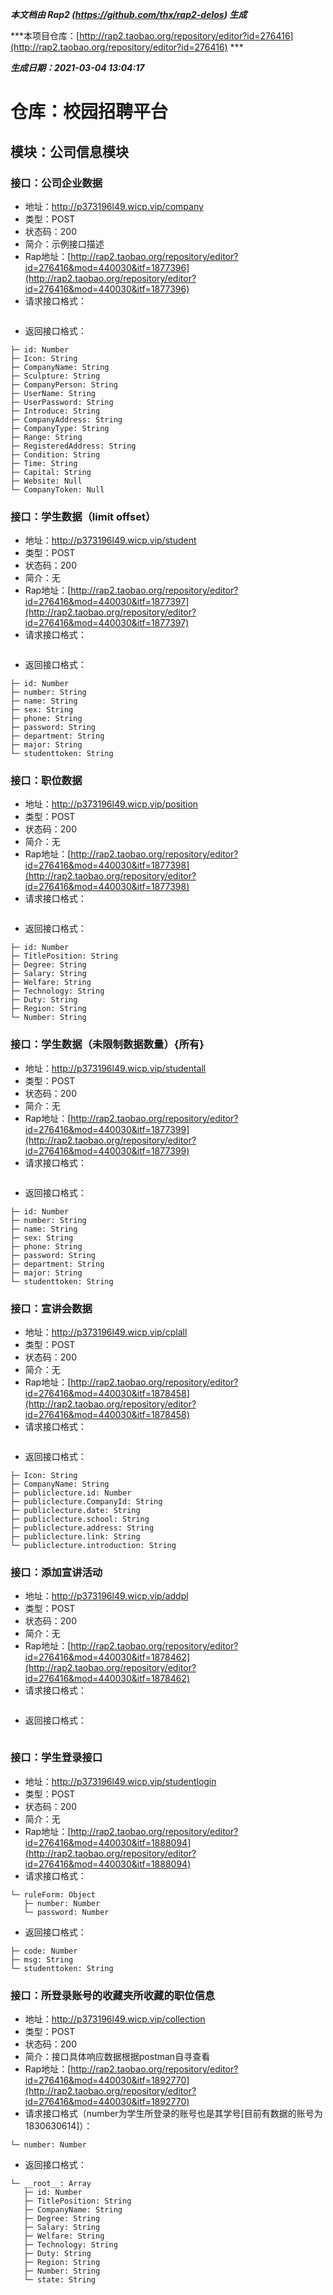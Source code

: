 ***本文档由 Rap2 (https://github.com/thx/rap2-delos) 生成***

***本项目仓库：[http://rap2.taobao.org/repository/editor?id=276416](http://rap2.taobao.org/repository/editor?id=276416) ***

***生成日期：2021-03-04 13:04:17***

# 仓库：校园招聘平台
## 模块：公司信息模块
### 接口：公司企业数据
* 地址：http://p373196l49.wicp.vip/company
* 类型：POST
* 状态码：200
* 简介：示例接口描述
* Rap地址：[http://rap2.taobao.org/repository/editor?id=276416&mod=440030&itf=1877396](http://rap2.taobao.org/repository/editor?id=276416&mod=440030&itf=1877396)
* 请求接口格式：

```

```

* 返回接口格式：

```
├─ id: Number  
├─ Icon: String  
├─ CompanyName: String  
├─ Sculpture: String  
├─ CompanyPerson: String  
├─ UserName: String  
├─ UserPassword: String  
├─ Introduce: String  
├─ CompanyAddress: String  
├─ CompanyType: String  
├─ Range: String  
├─ RegisteredAddress: String  
├─ Condition: String  
├─ Time: String  
├─ Capital: String  
├─ Website: Null  
└─ CompanyToken: Null  

```


### 接口：学生数据（limit offset）
* 地址：http://p373196l49.wicp.vip/student
* 类型：POST
* 状态码：200
* 简介：无
* Rap地址：[http://rap2.taobao.org/repository/editor?id=276416&mod=440030&itf=1877397](http://rap2.taobao.org/repository/editor?id=276416&mod=440030&itf=1877397)
* 请求接口格式：

```

```

* 返回接口格式：

```
├─ id: Number  
├─ number: String  
├─ name: String  
├─ sex: String  
├─ phone: String  
├─ password: String  
├─ department: String  
├─ major: String  
└─ studenttoken: String  

```


### 接口：职位数据
* 地址：http://p373196l49.wicp.vip/position
* 类型：POST
* 状态码：200
* 简介：无
* Rap地址：[http://rap2.taobao.org/repository/editor?id=276416&mod=440030&itf=1877398](http://rap2.taobao.org/repository/editor?id=276416&mod=440030&itf=1877398)
* 请求接口格式：

```

```

* 返回接口格式：

```
├─ id: Number  
├─ TitlePosition: String  
├─ Degree: String  
├─ Salary: String  
├─ Welfare: String  
├─ Technology: String  
├─ Duty: String  
├─ Region: String  
└─ Number: String  

```


### 接口：学生数据（未限制数据数量）{所有}
* 地址：http://p373196l49.wicp.vip/studentall
* 类型：POST
* 状态码：200
* 简介：无
* Rap地址：[http://rap2.taobao.org/repository/editor?id=276416&mod=440030&itf=1877399](http://rap2.taobao.org/repository/editor?id=276416&mod=440030&itf=1877399)
* 请求接口格式：

```

```

* 返回接口格式：

```
├─ id: Number  
├─ number: String  
├─ name: String  
├─ sex: String  
├─ phone: String  
├─ password: String  
├─ department: String  
├─ major: String  
└─ studenttoken: String  

```


### 接口：宣讲会数据
* 地址：http://p373196l49.wicp.vip/cplall
* 类型：POST
* 状态码：200
* 简介：无
* Rap地址：[http://rap2.taobao.org/repository/editor?id=276416&mod=440030&itf=1878458](http://rap2.taobao.org/repository/editor?id=276416&mod=440030&itf=1878458)
* 请求接口格式：

```

```

* 返回接口格式：

```
├─ Icon: String  
├─ CompanyName: String  
├─ publiclecture.id: Number  
├─ publiclecture.CompanyId: String  
├─ publiclecture.date: String  
├─ publiclecture.school: String  
├─ publiclecture.address: String  
├─ publiclecture.link: String  
└─ publiclecture.introduction: String  

```


### 接口：添加宣讲活动
* 地址：http://p373196l49.wicp.vip/addpl
* 类型：POST
* 状态码：200
* 简介：无
* Rap地址：[http://rap2.taobao.org/repository/editor?id=276416&mod=440030&itf=1878462](http://rap2.taobao.org/repository/editor?id=276416&mod=440030&itf=1878462)
* 请求接口格式：

```

```

* 返回接口格式：

```

```


### 接口：学生登录接口
* 地址：http://p373196l49.wicp.vip/studentlogin
* 类型：POST
* 状态码：200
* 简介：无
* Rap地址：[http://rap2.taobao.org/repository/editor?id=276416&mod=440030&itf=1888094](http://rap2.taobao.org/repository/editor?id=276416&mod=440030&itf=1888094)
* 请求接口格式：

```
└─ ruleForm: Object 
   ├─ number: Number  
   └─ password: Number  

```

* 返回接口格式：

```
├─ code: Number  
├─ msg: String  
└─ studenttoken: String  

```


### 接口：所登录账号的收藏夹所收藏的职位信息
* 地址：http://p373196l49.wicp.vip/collection
* 类型：POST
* 状态码：200
* 简介：接口具体响应数据根据postman自寻查看
* Rap地址：[http://rap2.taobao.org/repository/editor?id=276416&mod=440030&itf=1892770](http://rap2.taobao.org/repository/editor?id=276416&mod=440030&itf=1892770)
* 请求接口格式（number为学生所登录的账号也是其学号[目前有数据的账号为1830630614]）：

```
└─ number: Number  

```

* 返回接口格式：

```
└─ __root__: Array 
   ├─ id: Number  
   ├─ TitlePosition: String  
   ├─ CompanyName: String  
   ├─ Degree: String  
   ├─ Salary: String  
   ├─ Welfare: String  
   ├─ Technology: String  
   ├─ Duty: String  
   ├─ Region: String  
   ├─ Number: String  
   └─ state: String  

```